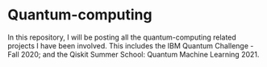 # Quantum-computing
In this repository, I will be posting all the quantum-computing related projects I have been involved. This includes the IBM Quantum Challenge - Fall 2020; and the Qiskit Summer School: Quantum Machine Learning 2021. 
